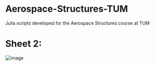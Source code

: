 # Aerospace-Structures-TUM
Julia scripts developed for the Aerospace Structures course at TUM


# Sheet 2: 

![image](https://user-images.githubusercontent.com/17317256/235768914-6145f03a-754f-4a75-88a6-2362f2e5fd5f.png)
